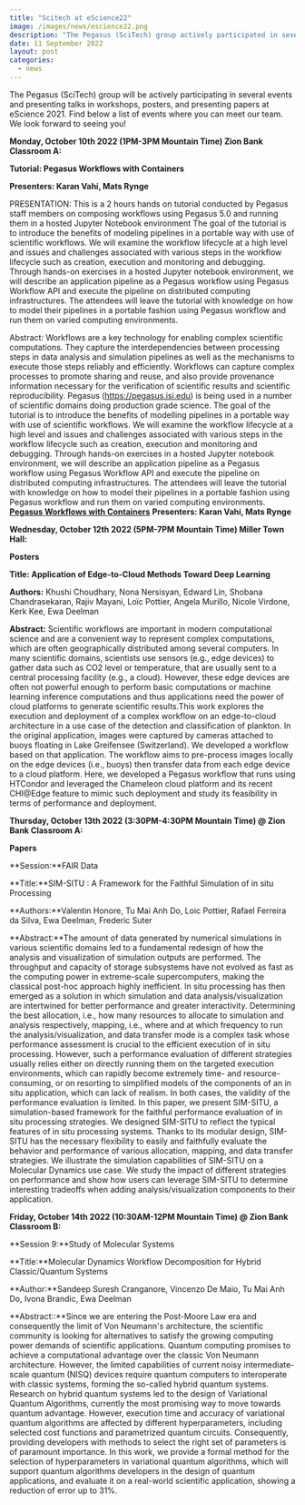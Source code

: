 ```yaml
---
title: "Scitech at eScience22"
image: /images/news/escience22.png
description: "The Pegasus (SciTech) group actively participated in several events and presented talks in workshops, posters, and presented papers at eScience 2021."
date: 11 September 2022
layout: post
categories:
  - news
---
```


The Pegasus (SciTech) group will be actively participating in several events and presenting talks in workshops, posters, and presenting papers at eScience 2021. Find below a list of events where you can meet our team. We look forward to seeing you!

**Monday, October 10th 2022 (1PM-3PM Mountain Time) Zion Bank Classroom A:**

**Tutorial: Pegasus Workflows with Containers**

**Presenters: Karan Vahi, Mats Rynge**

PRESENTATION: This is a 2 hours hands on tutorial conducted by Pegasus staff members on composing workflows using Pegasus 5.0 and running them in a hosted Jupyter Notebook environment The goal of the tutorial is to introduce the benefits of modeling pipelines in a portable way with use of scientific workflows. We will examine the workflow lifecycle at a high level and issues and challenges associated with various steps in the workflow lifecycle such as creation, execution and monitoring and debugging. Through hands-on exercises in a hosted Jupyter notebook environment, we will describe an application pipeline as a Pegasus workflow using Pegasus Workflow API and execute the pipeline on distributed computing infrastructures. The attendees will leave the tutorial with knowledge on how to model their pipelines in a portable fashion using Pegasus workflow and run them on varied computing environments.

Abstract: Workflows are a key technology for enabling complex scientific computations. They capture the interdependencies between processing steps in data analysis and simulation pipelines as well as the mechanisms to execute those steps reliably and efficiently. Workflows can capture complex processes to promote sharing and reuse, and also provide provenance information necessary for the verification of scientific results and scientific reproducibility. Pegasus (<a href="https://pegasus.isi.edu">https://pegasus.isi.edu</a>) is being used in a number of scientific domains doing production grade science. The goal of the tutorial is to introduce the benefits of modelling pipelines in a portable way with use of scientific workflows. We will examine the workflow lifecycle at a high level and issues and challenges associated with various steps in the workflow lifecycle such as creation, execution and monitoring and debugging. Through hands-on exercises in a hosted Jupyter notebook environment, we will describe an application pipeline as a Pegasus workflow using Pegasus Workflow API and execute the pipeline on distributed computing infrastructures. The attendees will leave the tutorial with knowledge on how to model their pipelines in a portable fashion using Pegasus workflow and run them on varied computing environments.
<b><a href="https://www.escience-conference.org/2022/tutorials/pegasus_50_workflows/">Pegasus Workflows with Containers</a></b>
**Presenters: Karan Vahi, Mats Rynge**


**Wednesday, October 12th 2022 (5PM-7PM Mountain Time) Miller Town Hall:**

**Posters**

**Title: Application of Edge-to-Cloud Methods Toward Deep Learning**

**Authors:** Khushi Choudhary, Nona Nersisyan, Edward Lin, Shobana Chandrasekaran, Rajiv Mayani, Loïc Pottier, Angela Murillo, Nicole Virdone, Kerk Kee, Ewa Deelman

**Abstract:** Scientific workflows are important in modern computational science and are a convenient way to represent complex computations, which are often geographically distributed among several computers. In many scientific domains, scientists use sensors (e.g., edge devices) to gather data such as CO2 level or temperature, that are usually sent to a central processing facility (e.g., a cloud). However, these edge devices are often not powerful enough to perform basic computations or machine learning inference computations and thus applications need the power of cloud platforms to generate scientific results.This work explores the execution and deployment of a complex workflow on an edge-to-cloud architecture in a use case of the detection and classification of plankton. In the original application, images were captured by cameras attached to buoys floating in Lake Greifensee (Switzerland). We developed a workflow based on that application. The workflow aims to pre-process images locally on the edge devices (i.e., buoys) then transfer data from each edge device to a cloud platform. Here, we developed a Pegasus workflow that runs using HTCondor and leveraged the Chameleon cloud platform and its recent CHI@Edge feature to mimic such deployment and study its feasibility in terms of performance and deployment.


**Thursday, October 13th 2022 (3:30PM-4:30PM Mountain Time) @ Zion Bank Classroom A:**

**Papers**

**Session:**FAIR Data

**Title:**SIM-SITU : A Framework for the Faithful Simulation of in situ Processing

**Authors:**Valentin Honore, Tu Mai Anh Do, Loic Pottier, Rafael Ferreira da Silva, Ewa Deelman, Frederic Suter

**Abstract:**The amount of data generated by numerical simulations in various scientific domains led to a fundamental redesign of how the analysis and visualization of simulation outputs are performed. The throughput and capacity of storage subsystems have not evolved as fast as the computing power in extreme-scale supercomputers, making the classical post-hoc approach highly inefficient. In situ processing has then emerged as a solution in which simulation and data analysis/visualization are intertwined for better performance and greater interactivity.
Determining the best allocation, i.e., how many resources to allocate to simulation and analysis respectively, mapping, i.e., where and at which frequency to run the analysis/visualization, and data transfer mode is a complex task whose performance assessment is crucial to the efficient execution of in situ processing. However, such a performance evaluation of different strategies usually relies either on directly running them on the targeted execution environments, which can rapidly become extremely time- and resource-consuming, or on resorting to simplified models of the components of an in situ application, which can lack of realism. In both cases, the validity of the performance evaluation is limited.
In this paper, we present SIM-SITU, a simulation-based framework for the faithful performance evaluation of in situ processing strategies. We designed SIM-SITU to reflect the typical features of in situ processing systems. Thanks to its modular design, SIM-SITU has the necessary flexibility to easily and faithfully evaluate the behavior and performance of various allocation, mapping, and data transfer strategies. We illustrate the simulation capabilities of SIM-SITU on a Molecular Dynamics use case. We study the impact of different strategies on performance and show how users can leverage SIM-SITU to determine interesting tradeoffs when adding analysis/visualization components to their application.


**Friday, October 14th 2022 (10:30AM-12PM Mountain Time) @ Zion Bank Classroom B:**

**Session 9:**Study of Molecular Systems

**Title:**Molecular Dynamics Workflow Decomposition for Hybrid Classic/Quantum Systems

**Author:**Sandeep Suresh Cranganore, Vincenzo De Maio, Tu Mai Anh Do, Ivona Brandic, Ewa Deelman

**Abstract::**Since we are entering the Post-Moore Law era and consequently the limit of Von Neumann's architecture, the scientific community is looking for alternatives to satisfy the growing computing power demands of scientific applications.
Quantum computing promises to achieve a computational advantage over the classic Von Neumann architecture. However, the limited capabilities of current noisy intermediate-scale quantum (NISQ) devices require quantum computers to interoperate with classic systems, forming the so-called hybrid quantum systems. Research on hybrid quantum systems led to the design of Variational Quantum Algorithms, currently the most promising way to move towards quantum advantage.
However, execution time and accuracy of variational quantum algorithms are affected by different hyperparameters, including selected cost functions and parametrized quantum circuits. Consequently, providing developers with methods to select the right set of parameters is of paramount importance.
In this work, we provide a formal method for the selection of hyperparameters in variational quantum algorithms, which will support quantum algorithms developers in the design of quantum applications, and evaluate it on a real-world scientific application, showing a reduction of error up to 31%.


